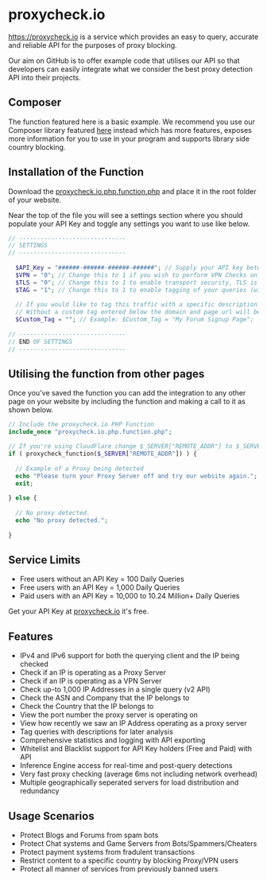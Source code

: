 # proxycheck.io
https://proxycheck.io is a service which provides an easy to query, accurate and reliable API for the purposes of proxy blocking.

Our aim on GitHub is to offer example code that utilises our API so that developers can easily integrate what we consider the best proxy detection API into their projects.

## Composer
The function featured here is a basic example. We recommend you use our Composer library featured [here](https://github.com/proxycheck/proxycheck-php) instead which has more features, exposes more information for you to use in your program and supports library side country blocking.

## Installation of the Function ##

Download the [proxycheck.io.php.function.php](https://github.com/proxycheck/proxycheck.io/blob/master/proxycheck.io.php.function.php) and place it in the root folder of your website.

Near the top of the file you will see a settings section where you should populate your API Key and toggle any settings you want to use like below.

```php
// ------------------------------
// SETTINGS
// ------------------------------
    
  $API_Key = "######-######-######-######"; // Supply your API key between the quotes if you have one
  $VPN = "0"; // Change this to 1 if you wish to perform VPN Checks on your visitors
  $TLS = "0"; // Change this to 1 to enable transport security, TLS is much slower though!
  $TAG = "1"; // Change this to 1 to enable tagging of your queries (will show within your dashboard)
    
  // If you would like to tag this traffic with a specific description place it between the quotes.
  // Without a custom tag entered below the domain and page url will be automatically used instead.
  $Custom_Tag = ""; // Example: $Custom_Tag = "My Forum Signup Page";
    
// ------------------------------
// END OF SETTINGS
// ------------------------------
```

## Utilising the function from other pages ##

Once you've saved the function you can add the integration to any other page on your website by including the function and making a call to it as shown below.

```php
// Include the proxycheck.io PHP Function
include_once "proxycheck.io.php.function.php";

// If you're using CloudFlare change $_SERVER["REMOTE_ADDR"] to $_SERVER["HTTP_CF_CONNECTING_IP"]
if ( proxycheck_function($_SERVER["REMOTE_ADDR"]) ) {
    
  // Example of a Proxy being detected
  echo "Please turn your Proxy Server off and try our website again.";
  exit;
    
} else {
    
  // No proxy detected.
  echo "No proxy detected.";
    
}
```

## Service Limits
* Free users without an API Key = 100 Daily Queries
* Free users with an API Key = 1,000 Daily Queries
* Paid users with an API Key = 10,000 to 10.24 Million+ Daily Queries

Get your API Key at [proxycheck.io](http://proxycheck.io/) it's free.

## Features
* IPv4 and IPv6 support for both the querying client and the IP being checked
* Check if an IP is operating as a Proxy Server
* Check if an IP is operating as a VPN Server
* Check up-to 1,000 IP Addresses in a single query (v2 API)
* Check the ASN and Company that the IP belongs to
* Check the Country that the IP belongs to
* View the port number the proxy server is operating on
* View how recently we saw an IP Address operating as a proxy server
* Tag queries with descriptions for later analysis
* Comprehensive statistics and logging with API exporting
* Whitelist and Blacklist support for API Key holders (Free and Paid) with API
* Inference Engine access for real-time and post-query detections
* Very fast proxy checking (average 6ms not including network overhead)
* Multiple geographically seperated servers for load distribution and redundancy

## Usage Scenarios
* Protect Blogs and Forums from spam bots
* Protect Chat systems and Game Servers from Bots/Spammers/Cheaters
* Protect payment systems from fradulent transactions
* Restrict content to a specific country by blocking Proxy/VPN users
* Protect all manner of services from previously banned users
